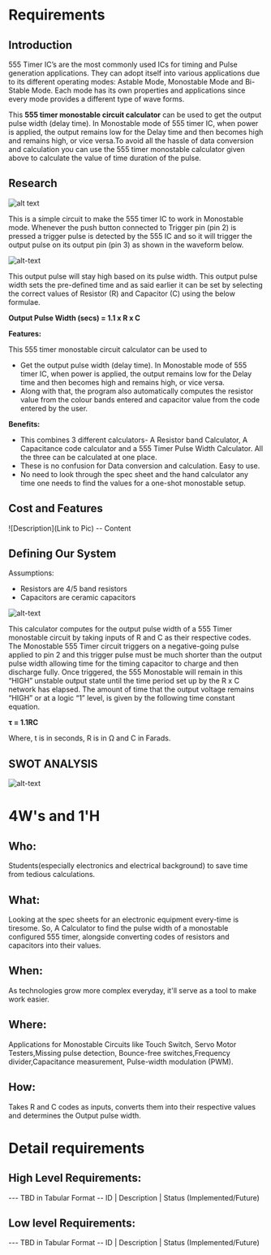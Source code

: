 # Requirements
## Introduction
555 Timer IC’s are the most commonly used ICs for timing and Pulse generation applications. They can adopt itself into various applications due to its different operating modes: Astable Mode, Monostable Mode and Bi-Stable Mode. Each mode has its own properties and applications since every mode provides a different type of wave forms.

This **555 timer monostable circuit calculator** can be used to get the output pulse width (delay time). In Monostable mode of 555 timer IC, when power is applied, the output remains low for the Delay time and then becomes high and remains high, or vice versa.To avoid all the hassle of data conversion and calculation you can use the 555 timer monostable calculator given above to calculate the value of time duration of the pulse.
 

## Research

![alt text](https://user-images.githubusercontent.com/80662569/114384494-68cede00-9bac-11eb-9fa0-83962f6f880c.PNG)

This is a simple circuit to make the 555 timer IC to work in Monostable mode. Whenever the push button connected to Trigger pin (pin 2) is pressed a trigger pulse is detected by the 555 IC and so it will trigger the output pulse on its output pin (pin 3) as shown in the waveform below.

![alt-text](https://user-images.githubusercontent.com/80662569/114384907-f27eab80-9bac-11eb-98dd-97f32e1b0723.PNG)

This output pulse will stay high based on its pulse width. This output pulse width sets the pre-defined time and as said earlier it can be set by selecting the correct values of Resistor (R) and Capacitor (C) using the below formulae.

   **Output Pulse Width (secs) = 1.1 x R x C**
   
   **Features:**

This 555 timer monostable circuit calculator can be used to 
*	Get the output pulse width (delay time). In Monostable mode of 555 timer IC, when power is applied, the output remains low for the Delay time and then becomes high and remains high, or vice versa.
*	Along with that, the program also automatically computes the resistor value from the colour bands entered and capacitor value from the code entered by the user.

**Benefits:**

*	This combines 3 different calculators- A Resistor band Calculator, A Capacitance code calculator and a 555 Timer Pulse Width Calculator. All the three can be calculated at one place.
*	These is no confusion for Data conversion and calculation. Easy to use.
*	No need to look through the spec sheet and the hand calculator any time one needs to find the values for a one-shot monostable setup.


## Cost and Features
![Description](Link to Pic)
-- Content 
## Defining Our System
Assumptions:
* Resistors are 4/5 band resistors
* Capacitors are ceramic capacitors

 ![alt-text](https://user-images.githubusercontent.com/80662569/114438857-ef53e180-9be5-11eb-81df-2b893c3fe548.png)

This calculator computes for the output pulse width of a 555 Timer monostable circuit by taking inputs of R and C as their respective codes.
The Monostable 555 Timer circuit triggers on a negative-going pulse applied to pin 2 and this trigger pulse must be much shorter than the output pulse width allowing time for the timing capacitor to charge and then discharge fully. Once triggered, the 555 Monostable will remain in this “HIGH” unstable output state until the time period set up by the R x C network has elapsed. The amount of time that the output voltage remains “HIGH” or at a logic “1” level, is given by the following time constant equation.

**τ = 1.1RC**

Where, t is in seconds, R is in Ω and C in Farads.


## SWOT ANALYSIS
![alt-text](https://user-images.githubusercontent.com/80662569/114427923-3687a580-9bd9-11eb-8cb6-0ef7767aa458.png)

# 4W&#39;s and 1&#39;H

## Who:
Students(especially electronics and electrical background) to save time from tedious calculations.

## What:
Looking at the spec sheets for an electronic equipment every-time is tiresome. So, A Calculator to find the pulse width of a monostable configured 555 timer, alongside converting codes of resistors and capacitors into their values.

## When:
As technologies grow more complex everyday, it'll serve as a tool to make work easier.

## Where:
Applications for Monostable Circuits like Touch Switch, Servo Motor Testers,Missing pulse detection, Bounce-free switches,Frequency divider,Capacitance measurement, Pulse-width modulation (PWM).


## How:
Takes R and C codes as inputs, converts them into their respective values and determines the Output pulse width.

# Detail requirements
## High Level Requirements:
--- TBD in Tabular Format 
-- ID | Description | Status (Implemented/Future)


##  Low level Requirements:
--- TBD in Tabular Format 
-- ID | Description | Status (Implemented/Future)
